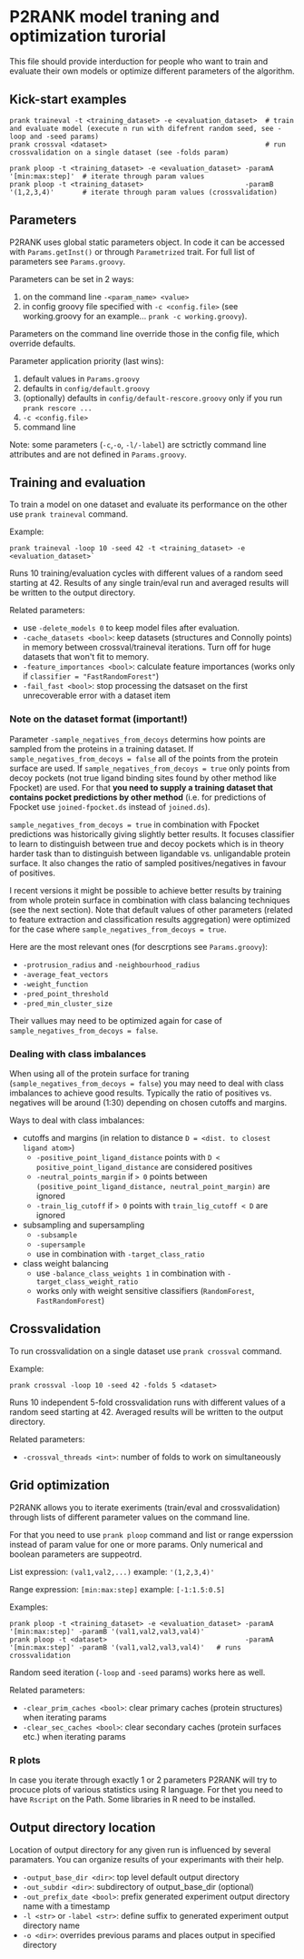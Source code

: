
# P2RANK model traning and optimization turorial

This file should provide interduction for people who want to train and evaluate their own models or optimize different parameters of the algorithm.

## Kick-start examples

~~~
prank traineval -t <training_dataset> -e <evaluation_dataset>  # train and evaluate model (execute n run with difefrent random seed, see -loop and -seed params)
prank crossval <dataset>                                       # run crossvalidation on a single dataset (see -folds param)

prank ploop -t <training_dataset> -e <evaluation_dataset> -paramA '[min:max:step]'  # iterate through param values
prank ploop -t <training_dataset>                         -paramB '(1,2,3,4)'       # iterate through param values (crossvalidation)
~~~


## Parameters

P2RANK uses global static parameters object. In code it can be accessed with `Params.getInst()` or through `Parametrized` trait. For full list of parameters see `Params.groovy`.

Parameters can be set in 2 ways:
1. on the command line `-<param_name> <value>`
2. in config groovy file specified with `-c <config.file>` (see working.groovy for an example... `prank -c working.groovy`). 

Parameters on the command line override those in the config file, which override defaults.

Parameter application priority (last wins):
1. default values in `Params.groovy`
2. defaults in `config/default.groovy`
3. (optionally) defaults in `config/default-rescore.groovy` only if you run `prank rescore ...`
4. `-c <config.file>`
5. command line

Note: some parameters (`-c`,`-o`, `-l/-label`) are sctrictly command line attributes and are not defined in `Params.groovy`. 


## Training and evaluation

To train a model on one dataset and evaluate its performance on the other use `prank traineval` command. 

Example:
~~~
prank traineval -loop 10 -seed 42 -t <training_dataset> -e <evaluation_dataset>`
~~~
Runs 10 training/evaluation cycles with different values of a random seed starting at 42. 
Results of any single train/eval run and averaged results will be written to the output directory.

Related parameters:
* use `-delete_models 0` to keep model files after evaluation.
* `-cache_datasets <bool>`: keep datasets (structures and Connolly points) in memory between crossval/traineval iterations. Turn off for huge datasets that won't fit to memory.
* `-feature_importances <bool>`: calculate feature importances (works only if `classifier = "FastRandomForest"`)
* `-fail_fast <bool>`: stop processing the datsaset on the first unrecoverable error with a dataset item

### Note on the dataset format (important!)
Parameter `-sample_negatives_from_decoys` determins how points are sampled from the proteins in a training dataset. 
If `sample_negatives_from_decoys = false` all of the points from the protein surface are used. 
If `sample_negatives_from_decoys = true` only points from decoy pockets (not true ligand binding sites found by other method like Fpocket) are used. 
For that **you need to supply a training dataset that contains pocket predictions by other method** (i.e. for predictions of Fpocket use `joined-fpocket.ds` instead of `joined.ds`). 

`sample_negatives_from_decoys = true` in combination with Fpocket predictions was historically giving slightly better results. 
It focuses classifier to learn to distinguish between true and decoy pockets which is in theory harder task than to distinguish between ligandable vs. unligandable protein surface.
It also changes the ratio of sampled positives/negatives in favour of positives.

I recent versions it might be possible to achieve better results by training from whole protein surface in combination with class balancing techniques (see the next section).
Note that default values of other parameters (related to feature extraction and classification results aggregation) were optimized for the case where `sample_negatives_from_decoys = true`.

Here are the most relevant ones (for descrptions see `Params.groovy`):
* `-protrusion_radius` and `-neighbourhood_radius`
* `-average_feat_vectors`
* `-weight_function`
* `-pred_point_threshold`
* `-pred_min_cluster_size` 

Their vallues may need to be optimized again for case of `sample_negatives_from_decoys = false`.

### Dealing with class imbalances

When using all of the protein surface for traning (`sample_negatives_from_decoys = false`) you may need to deal with class imbalances to achieve good results.
Typically the ratio of positives vs. negatives will be around (1:30) depending on chosen cutoffs and margins. 

Ways to deal with class imbalances:
 
* cutoffs and margins (in relation to distance `D = <dist. to closest ligand atom>`)
    - `-positive_point_ligand_distance` points with `D < positive_point_ligand_distance` are considered positives
    - `-neutral_points_margin` if `> 0` points between `(positive_point_ligand_distance, neutral_point_margin)` are ignored  
    - `-train_lig_cutoff` if `> 0` points with `train_lig_cutoff < D` are ignored
* subsampling and supersampling
    - `-subsample`
    - `-supersample`
    - use in combination with `-target_class_ratio`
* class weight balancing
    - use `-balance_class_weights 1` in combination with `-target_class_weight_ratio`
    - works only with weight sensitive classifiers (`RandomForest`, `FastRandomForest`)


## Crossvalidation
To run crossvalidation on a single dataset use `prank crossval` command.

Example:
~~~
prank crossval -loop 10 -seed 42 -folds 5 <dataset>    
~~~
Runs 10 independent 5-fold crossvalidation runs with different values of a random seed starting at 42. Averaged results will be written to the output directory.

Related parameters:
* `-crossval_threads <int>`: number of folds to work on simultaneously

    

## Grid optimization

P2RANK allows you to iterate exeriments (train/eval and crossvalidation) through lists of different parameter values on the command line.

For that you need to use `prank ploop` command and list or range experssion instead of param value for one or more params. Only numerical and boolean parameters are suppeotrd.


List expression: `(val1,val2,...)` example: `'(1,2,3,4)'`

Range expression: `[min:max:step]` example: `[-1:1.5:0.5]`

Examples:
~~~
prank ploop -t <training_dataset> -e <evaluation_dataset> -paramA '[min:max:step]' -paramB '(val1,val2,val3,val4)'
prank ploop -t <dataset>                                  -paramA '[min:max:step]' -paramB '(val1,val2,val3,val4)'   # runs crossvalidation
~~~

Random seed iteration (`-loop` and `-seed` params) works here as well.

Related parameters:
* `-clear_prim_caches <bool>`: clear primary caches (protein structures) when iterating params
* `-clear_sec_caches <bool>`: clear secondary caches (protein surfaces etc.) when iterating params

### R plots

In case you iterate through exactly 1 or 2 parameters P2RANK will try to procuce plots of various statistics using R language. For thet you need to have `Rscript` on the Path. Some libraries in R need to be installed. 


## Output directory location

Location of output directory for any given run is influenced by several paramaters. You can organize results of your experimants with their help.

* `-output_base_dir <dir>`: top level default output directory
* `-out_subdir <dir>`: subdirectory of output_base_dir (optional)
* `-out_prefix_date <bool>`: prefix generated experiment output directory name with a timestamp
* `-l <str>` or `-label <str>`: define suffix to generated experiment output directory name
* `-o <dir>`: overrides previous params and places output in specified directory




















